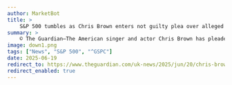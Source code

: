 ```yaml
---
author: MarketBot
title: >
    S&P 500 tumbles as Chris Brown enters not guilty plea over alleged bottle attack at London club
summary: >
    © The Guardian—The American singer and actor Chris Brown has pleaded not guilty to attempting to cause grievous bodily harm in an alleged bottle attack at a London nightclub.
image: down1.png
tags: ["News", "S&P 500", "^GSPC"]
date: 2025-06-19
redirect_to: https://www.theguardian.com/uk-news/2025/jun/20/chris-brown-court-alleged-bottle-attack-london-nightclub
redirect_enabled: true
---
```

